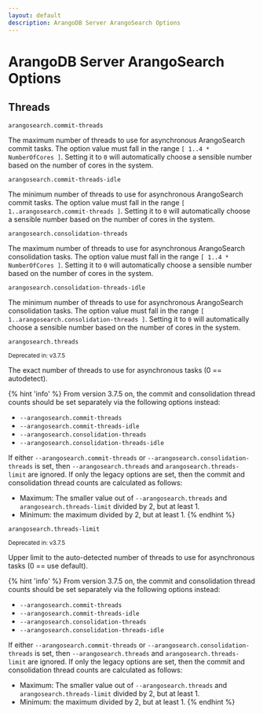 ```yaml
---
layout: default
description: ArangoDB Server ArangoSearch Options
---
```

# ArangoDB Server ArangoSearch Options

## Threads

`arangosearch.commit-threads`

The maximum number of threads to use for asynchronous ArangoSearch commit tasks.
The option value must fall in the range `[ 1..4 * NumberOfCores ]`.
Setting it to `0` will automatically choose a sensible number based on the
number of cores in the system.

`arangosearch.commit-threads-idle`

The minimum number of threads to use for asynchronous ArangoSearch commit tasks.
The option value must fall in the range `[ 1..arangosearch.commit-threads ]`.
Setting it to `0` will automatically choose a sensible number based on the
number of cores in the system.

`arangosearch.consolidation-threads`

The maximum number of threads to use for asynchronous ArangoSearch
consolidation tasks.
The option value must fall in the range `[ 1..4 * NumberOfCores ]`.
Setting it to `0` will automatically choose a sensible number based on the
number of cores in the system.

`arangosearch.consolidation-threads-idle`

The minimum number of threads to use for asynchronous ArangoSearch
consolidation tasks.
The option value must fall in the range `[ 1..arangosearch.consolidation-threads ]`.
Setting it to `0` will automatically choose a sensible number based on the
number of cores in the system.

`arangosearch.threads`

<small>Deprecated in: v3.7.5</small>

The exact number of threads to use for asynchronous tasks (0 == autodetect).

{% hint 'info' %}
From version 3.7.5 on, the commit and consolidation thread counts should be
set separately via the following options instead:
- `--arangosearch.commit-threads`
- `--arangosearch.commit-threads-idle`
- `--arangosearch.consolidation-threads`
- `--arangosearch.consolidation-threads-idle`

If either `--arangosearch.commit-threads` or
`--arangosearch.consolidation-threads` is set, then `--arangosearch.threads`
and `arangosearch.threads-limit` are ignored. If only the legacy options are
set, then the commit and consolidation thread counts are calculated as follows:
- Maximum: The smaller value out of `--arangosearch.threads` and
  `arangosearch.threads-limit` divided by 2, but at least 1.
- Minimum: the maximum divided by 2, but at least 1.
{% endhint %}

`arangosearch.threads-limit`

<small>Deprecated in: v3.7.5</small>

Upper limit to the auto-detected number of threads to use for asynchronous
tasks (0 == use default).

{% hint 'info' %}
From version 3.7.5 on, the commit and consolidation thread counts should be
set separately via the following options instead:
- `--arangosearch.commit-threads`
- `--arangosearch.commit-threads-idle`
- `--arangosearch.consolidation-threads`
- `--arangosearch.consolidation-threads-idle`

If either `--arangosearch.commit-threads` or
`--arangosearch.consolidation-threads` is set, then `--arangosearch.threads`
and `arangosearch.threads-limit` are ignored. If only the legacy options are
set, then the commit and consolidation thread counts are calculated as follows:
- Maximum: The smaller value out of `--arangosearch.threads` and
  `arangosearch.threads-limit` divided by 2, but at least 1.
- Minimum: the maximum divided by 2, but at least 1.
{% endhint %}
